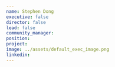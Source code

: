 ```yaml
---
name: Stephen Dong
executive: false
director: false
lead: false
community_manager:   
position:  
project:  
image: ../assets/default_exec_image.png
linkedin: 
---
```

